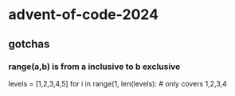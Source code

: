 # advent-of-code-2024

## gotchas

### range(a,b) is from a inclusive to b exclusive

levels = [1,2,3,4,5]
for i in range(1, len(levels):
    # only covers 1,2,3,4
